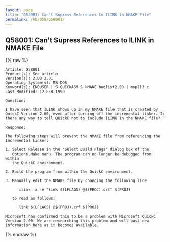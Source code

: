 ```yaml
---
layout: page
title: "Q58001: Can't Supress References to ILINK in NMAKE File"
permalink: /kb/058/Q58001/
---
```


## Q58001: Can't Supress References to ILINK in NMAKE File

{% raw %}

	Article: Q58001
	Product(s): See article
	Version(s): 2.00 2.01
	Operating System(s): MS-DOS
	Keyword(s): ENDUSER | S_QUICKASM S_NMAKE buglist2.00 | mspl13_c
	Last Modified: 12-FEB-1990
	
	Question:
	
	I have seen that ILINK shows up in my NMAKE file that is created by
	QuickC Version 2.00, even after turning off the incremental linker. Is
	there any way to tell QuickC not to include ILINK in the NMAKE file?
	
	Response:
	
	The following steps will prevent the NMAKE file from referencing the
	Incremental Linker:
	
	1. Select Release in the "Select Build Flags" dialog box of the
	   Options.Make menu. The program can no longer be debugged from within
	   the QuickC environment.
	
	2. Build the program from within the QuickC environment.
	
	3. Manually edit the NMAKE file by changing the following line
	
	      ilink -a -e "link $(LFLAGS) @$(PROJ).crf" $(PROJ)
	
	   to read as follows:
	
	      link $(LFLAGS) @$(PROJ).crf $(PROJ)
	
	Microsoft has confirmed this to be a problem with Microsoft QuickC
	Version 2.00. We are researching this problem and will post new
	information here as it becomes available.

{% endraw %}
